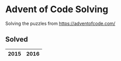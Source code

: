 # Advent of Code Solving

Solving the puzzles from https://adventofcode.com/

## Solved

|2015|2016|
|---|---|